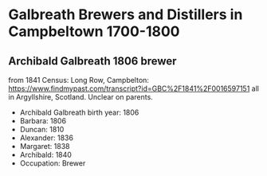 # Galbreath Brewers and Distillers in Campbeltown 1700-1800

## Archibald Galbreath 1806 brewer

from 1841 Census: Long Row, Campbelton:
https://www.findmypast.com/transcript?id=GBC%2F1841%2F0016597151
all in	Argyllshire, Scotland.  Unclear on parents.
  


* Archibald Galbreath birth year: 1806
* Barbara: 1806
* Duncan: 1810
* Alexander: 1836
* Margaret: 1838
* Archibald: 1840
* Occupation: Brewer



